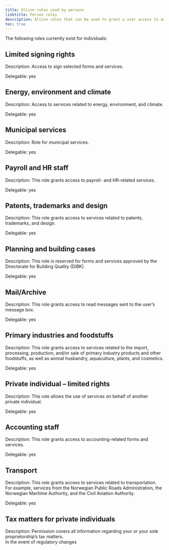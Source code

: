 ```yaml
---
title: Altinn roles used by persons
linktitle: Person roles
description: Altinn roles that can be used to grant a user access to an application on behalf of an individual.
toc: true
---
```


The following roles currently exist for individuals:

## Limited signing rights
Description: Access to sign selected forms and services.  

Delegable: yes  

## Energy, environment and climate
Description: Access to services related to energy, environment, and climate.  

Delegable: yes  

## Municipal services
Description: Role for municipal services.  

Delegable: yes  

## Payroll and HR staff
Description: This role grants access to payroll- and HR-related services.  

Delegable: yes  

## Patents, trademarks and design
Description: This role grants access to services related to patents, trademarks, and design.  

Delegable: yes  

## Planning and building cases
Description: This role is reserved for forms and services approved by the Directorate for Building Quality (DiBK).  

Delegable: yes  

## Mail/Archive
Description: This role grants access to read messages sent to the user’s message box.  

Delegable: yes  

## Primary industries and foodstuffs
Description: This role grants access to services related to the import, processing, production, and/or sale of primary industry products and other foodstuffs, as well as animal husbandry, aquaculture, plants, and cosmetics.  

Delegable: yes  

## Private individual – limited rights
Description: This role allows the use of services on behalf of another private individual.  

Delegable: yes  

## Accounting staff
Description: This role grants access to accounting-related forms and services.  

Delegable: yes  

## Transport
Description: This role grants access to services related to transportation.  
For example, services from the Norwegian Public Roads Administration, the Norwegian Maritime Authority, and the Civil Aviation Authority.  

Delegable: yes  

## Tax matters for private individuals
Description: Permission covers all information regarding your or your sole proprietorship’s tax matters.  
In the event of regulatory changes
